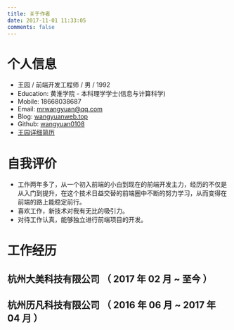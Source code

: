 ```yaml
---
title: 关于作者
date: 2017-11-01 11:33:05
comments: false
---
```

# 个人信息

*   王园 / 前端开发工程师 / 男 / 1992
*   Education: 黄淮学院 - 本科理学学士(信息与计算科学)
*   Mobile: 18668038687
*   Email: mrwangyuan@qq.com
*   Blog: [wangyuanweb.top](http://wangyuanweb.top)
*   Github: [wangyuan0108](https://github.com/wangyuan0108)
*   [王园详细简历](http://me.wangyuanweb.top/generic/web/viewer.html?file=wy.pdf)

# 自我评价

*  工作两年多了，从一个初入前端的小白到现在的前端开发主力，经历的不仅是从入门到提升，在这个技术日益交替的前端圈中不断的努力学习，从而变得在前端的路上能稳定前行。
*  喜欢工作，新技术对我有无比的吸引力。
*  对待工作认真，能够独立进行前端项目的开发。

# 工作经历

## 杭州大美科技有限公司 （ 2017 年 02 月 ~ 至今 ）
## 杭州历凡科技有限公司 （ 2016 年 06 月 ~ 2017 年 04 月 ）

